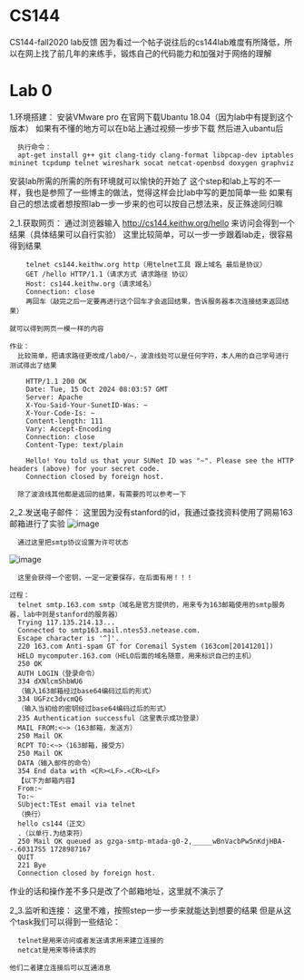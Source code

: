 # CS144
CS144-fall2020 lab反馈
因为看过一个帖子说往后的cs144lab难度有所降低，所以在网上找了前几年的来练手，锻炼自己的代码能力和加强对于网络的理解

# Lab 0
1.环境搭建：
  安装VMware pro 在官网下载Ubantu 18.04（因为lab中有提到这个版本）
  如果有不懂的地方可以在b站上通过视频一步步下载
  然后进入ubantu后
  
      执行命令：
      apt-get install g++ git clang-tidy clang-format libpcap-dev iptables mininet tcpdump telnet wireshark socat netcat-openbsd doxygen graphviz
        
  安装lab所需的所需的所有环境就可以愉快的开始了
  这个step和lab上写的不一样，我也是参照了一些博主的做法，觉得这样会比lab中写的更加简单一些
  如果有自己的想法或者想按照lab一步一步来的也可以按自己想法来，反正殊途同归嘛

2_1.获取网页：
    通过浏览器输入 http://cs144.keithw.org/hello 来访问会得到一个结果（具体结果可以自行实验）
    这里比较简单，可以一步一步跟着lab走，很容易得到结果
    
        telnet cs144.keithw.org http（用telnet工具 跟上域名 最后是协议）
        GET /hello HTTP/1.1（请求方式 请求路径 协议）
        Host: cs144.keithw.org（请求域名）
        Connection: close
        再回车（敲完之后一定要再进行这个回车才会返回结果，告诉服务器本次连接结束返回结果）
    
    就可以得到网页一模一样的内容

    作业：
      比较简单，把请求路径更改成/lab0/~，波浪线处可以是任何字符，本人用的自己学号进行测试得出了结果
      
        HTTP/1.1 200 OK
        Date: Tue, 15 Oct 2024 08:03:57 GMT
        Server: Apache
        X-You-Said-Your-SunetID-Was: ~
        X-Your-Code-Is: ~
        Content-length: 111
        Vary: Accept-Encoding
        Connection: close
        Content-Type: text/plain
        
        Hello! You told us that your SUNet ID was "~". Please see the HTTP headers (above) for your secret code.
        Connection closed by foreign host.
        
      除了波浪线其他都是返回的结果，有需要的可以参考一下

2_2.发送电子邮件：
    这里因为没有stanford的id，我通过查找资料使用了网易163邮箱进行了实验
    ![image](https://github.com/user-attachments/assets/05fdff8d-ca72-470b-82fc-1e6aa5c9682a)
    
      通过这里把smtp协议设置为许可状态
    
  ![image](https://github.com/user-attachments/assets/4e780c47-c224-4e08-810c-0c9c08dafe7a)
    
      这里会获得一个密钥，一定一定要保存，在后面有用！！！
    
    过程：
      telnet smtp.163.com smtp（域名是官方提供的，用来专为163邮箱使用的smtp服务器，lab中则是stanford的服务器）
      Trying 117.135.214.13...
      Connected to smtp163.mail.ntes53.netease.com.
      Escape character is '^]'.
      220 163.com Anti-spam GT for Coremail System (163com[20141201])
      HELO mycomputer.163.com（HELO后面的域名随意，用来标识自己的主机）
      250 OK
      AUTH LOGIN（登录命令）
      334 dXNlcm5hbWU6
      （输入163邮箱经过base64编码过后的形式）
      334 UGFzc3dvcmQ6
      （输入当初给的密钥经过base64编码过后的形式）
      235 Authentication successful（这里表示成功登录）
      MAIL FROM:<~>（163邮箱，发送方）
      250 Mail OK
      RCPT TO:<~>（163邮箱，接受方）
      250 Mail OK
      DATA（输入邮件的命令）
      354 End data with <CR><LF>.<CR><LF>
      【以下为邮箱内容】
      From:~
      To:~
      SUbject:TEst email via telnet
      （换行）
      hello cs144（正文）
      .（以单行.为结束符）
      250 Mail OK queued as gzga-smtp-mtada-g0-2,_____wBnVacbPw5nKdjHBA--.60317S5 1728987167
      QUIT
      221 Bye
      Connection closed by foreign host.

  作业的话和操作差不多只是改了个邮箱地址，这里就不演示了

2_3.监听和连接：
    这里不难，按照step一步一步来就能达到想要的结果
    但是从这个task我们可以得到一些结论：
    
      telnet是用来访问或者发送请求用来建立连接的
      netcat是用来等待请求的

    他们二者建立连接后可以互通消息
    






      
